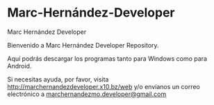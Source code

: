 # Marc-Hernández-Developer
Marc Hernández Developer

Bienvenido a Marc Hernández Developer Repository. 

Aquí podrás descargar los programas tanto para Windows como para Android. 


Si necesitas ayuda, por favor, visita http://marchernandezdeveloper.x10.bz/web y/o envíanos un correo electrónico a marchernandezmo.developer@gmail.com
